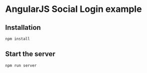 # AngularJS Social Login example

## Installation
```shell
npm install
```

## Start the server
```shell
npm run server
```